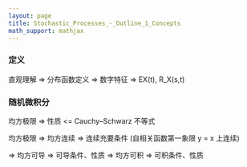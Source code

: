 ```yaml
---
layout: page
title: Stochastic_Processes_-_Outline_1_Concepts
math_support: mathjax
---
```



### 定义

直观理解 => 分布函数定义 => 数字特征 => EX(t), R_X(s,t)

### 随机微积分

均方极限 => 性质 <= Cauchy–Schwarz 不等式

均方极限 => 均方连续 => 连续充要条件 (自相关函数第一象限 y = x 上连续)

=> 均方可导 => 可导条件、性质
=> 均方可积 => 可积条件、性质



